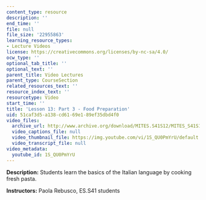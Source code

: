 ```yaml
---
content_type: resource
description: ''
end_time: ''
file: null
file_size: '22955863'
learning_resource_types:
- Lecture Videos
license: https://creativecommons.org/licenses/by-nc-sa/4.0/
ocw_type: ''
optional_tab_title: ''
optional_text: ''
parent_title: Video Lectures
parent_type: CourseSection
related_resources_text: ''
resource_index_text: ''
resourcetype: Video
start_time: ''
title: 'Lesson 13: Part 3 - Food Preparation'
uid: 51caf3d5-a138-cd61-69e1-89ef35dbd4f0
video_files:
  archive_url: http://www.archive.org/download/MITES.S41S12/MITES_S41S12_Lesson13_Part3_300k.mp4
  video_captions_file: null
  video_thumbnail_file: https://img.youtube.com/vi/1S_QU0PmYrU/default.jpg
  video_transcript_file: null
video_metadata:
  youtube_id: 1S_QU0PmYrU
---
```


**Description:** Students learn the basics of the Italian language by cooking fresh pasta.

**Instructors:** Paola Rebusco, ES.S41 students

